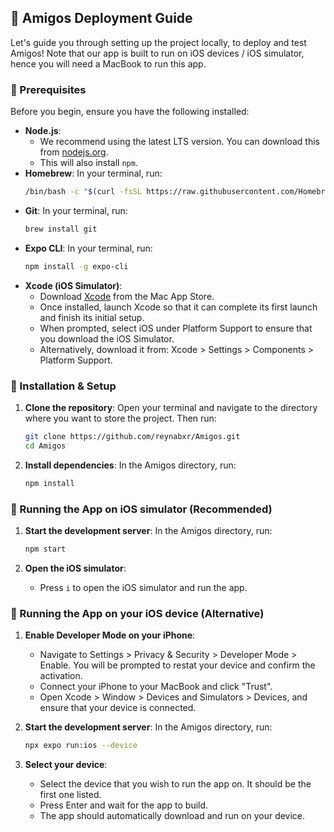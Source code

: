 ## 🚀 Amigos Deployment Guide

Let's guide you through setting up the project locally, to deploy and test Amigos! Note that our app is built to run on iOS devices / iOS simulator, hence you will need a MacBook to run this app.


### 🔑 Prerequisites

Before you begin, ensure you have the following installed:

- **Node.js**:
  - We recommend using the latest LTS version. You can download this from [nodejs.org](https://nodejs.org/).
  - This will also install `npm`.
- **Homebrew**: In your terminal, run:
  ```bash
  /bin/bash -c "$(curl -fsSL https://raw.githubusercontent.com/Homebrew/install/HEAD/install.sh)"
  ```
- **Git**: In your terminal, run:
  ```bash
  brew install git
  ```
- **Expo CLI**: In your terminal, run:
  ```bash
  npm install -g expo-cli
  ```
- **Xcode (iOS Simulator)**:
  - Download [Xcode](https://apps.apple.com/us/app/xcode/id497799835) from the Mac App Store.
  - Once installed, launch Xcode so that it can complete its first launch and finish its initial setup.
  - When prompted, select iOS under Platform Support to ensure that you download the iOS Simulator.
  - Alternatively, download it from: Xcode > Settings > Components > Platform Support.


### 🔧 Installation & Setup

1.  **Clone the repository**: Open your terminal and navigate to the directory where you want to store the project. Then run:

    ```bash
    git clone https://github.com/reynabxr/Amigos.git
    cd Amigos
    ```

2.  **Install dependencies**: In the Amigos directory, run:
    ```bash
    npm install
    ```


### 📱 Running the App on iOS simulator (Recommended)

1.  **Start the development server**: In the Amigos directory, run:
    ```bash
    npm start
    ```

2.  **Open the iOS simulator**:
    - Press `i` to open the iOS simulator and run the app. 
    

### 📱 Running the App on your iOS device (Alternative)

1.  **Enable Developer Mode on your iPhone**:
    - Navigate to Settings > Privacy & Security > Developer Mode > Enable. You will be prompted to restat your device and confirm the activation. 
    - Connect your iPhone to your MacBook and click "Trust". 
    - Open Xcode > Window > Devices and Simulators > Devices, and ensure that your device is connected.

2. **Start the development server**: In the Amigos directory, run:
    ```bash
    npx expo run:ios --device
    ```

2.  **Select your device**:
    - Select the device that you wish to run the app on. It should be the first one listed. 
    - Press Enter and wait for the app to build.
    - The app should automatically download and run on your device.
